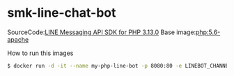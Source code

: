 # smk-line-chat-bot

SourceCode:[LINE Messaging API SDK for PHP 3.13.0](https://github.com/line/line-bot-sdk-php)
Base image:[php:5.6-apache](https://hub.docker.com/_/php)

How to run this images

```sh
$ docker run -d -it --name my-php-line-bot -p 8080:80 -e LINEBOT_CHANNEL_TOKEN='<your channel token>' -e LINEBOT_CHANNEL_SECRET='<your channel secret>' kamas/smk-line-bot

```